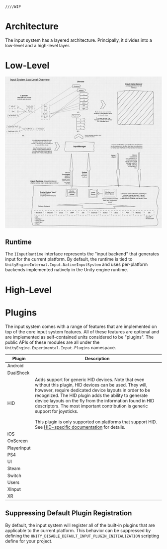     ////WIP

# Architecture

The input system has a layered architecture. Principally, it divides into a low-level and a high-level layer.

# Low-Level

![Low-Level Architecture](Images/InputArchitectureLowLevel.png)

## Runtime

The `IInputRuntime` interface represents the "input backend" that generates input for the current platform. By default, the runtime is tied to `UnityEngineInternal.Input.NativeInputSystem` and uses per-platform backends implemented natively in the Unity engine runtime.

# High-Level

# Plugins

The input system comes with a range of features that are implemented on top of the core input system features. All of these features are optional and are implemented as self-contained units considered to be "plugins". The public APIs of these modules are all under the `UnityEngine.Experimental.Input.Plugins` namespace.

|Plugin|Description|
|------|-----------|
|Android||
|DualShock||
|HID|Adds support for generic HID devices. Note that even without this plugin, HID devices can be used. They will, however, require dedicated device layouts in order to be recognized. The HID plugin adds the ability to generate device layouts on the fly from the information found in HID descriptors. The most important contribution is generic support for joysticks.<br><br>This plugin is only supported on platforms that support HID. See [HID-specific documentation](HID.md) for details.|
|iOS||
|OnScreen||
|PlayerInput||
|PS4||
|UI||
|Steam||
|Switch||
|Users||
|XInput||
|XR||

## Suppressing Default Plugin Registration

By default, the input system will register all of the built-in plugins that are applicable to the current platform. This behavior can be suppressed by defining the `UNITY_DISABLE_DEFAULT_INPUT_PLUGIN_INITIALIZATION` scripting define for your project.
